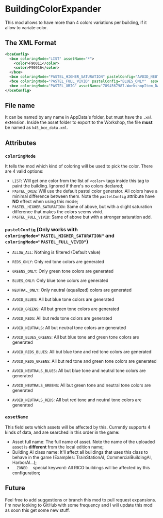 # BuildingColorExpander

This mod allows to have more than 4 colors variations per building, if it allow to variate color.

## The XML Format

```xml
<bceConfig>
  <bce coloringMode="LIST" assetName="*">
    <color>F90011</color>
    <color>F90016</color>
  </bce>
  <bce coloringMode="PASTEL_HIGHER_SATURATION" pastelConfig="AVOID_NEUTRALS_REDS"  assetName="__ZONED__"/>
  <bce coloringMode="PASTEL_FULL_VIVID" pastelConfig="BLUES_ONLY"  assetName="CommercialBuildingAI"/>
  <bce coloringMode="PASTEL_ORIG" assetName="7894567987.WorkshopItem_Data"/>
</bceConfig>
```
## File name

It can be named by any name in AppData's folder, but must have the `.xml` extension.
Inside the asset folder to export to the Workshop, the file **must** be named as `k45_bce_data.xml`.


## Attributes
### `coloringMode`

It tells the mod which kind of coloring will be used to pick the color. There are 4 valid options:
+ `LIST`: Will get one color from the list of `<color>` tags inside this tag to paint the building. Ignored if there's no colors declared;
+ `PASTEL_ORIG`: Will use the default pastel color generator. All colors have a minimal difference between them. Note the `pastelConfig` attribute have **NO** effect when using this mode;
+ `PASTEL_HIGHER_SATURATION`: Same of above, but with a slight saturation difference that makes the colors seems vivid. 
+ `PASTEL_FULL_VIVID`: Same of above but with a stronger saturation add.

### `pastelConfig` (Only works with `coloringMode="PASTEL_HIGHER_SATURATION"` and `coloringMode="PASTEL_FULL_VIVID"`)

+ `ALLOW_ALL`: Nothing is filtered (Default value)

+ `REDS_ONLY`: Only red tone colors are generated
+ `GREENS_ONLY`: Only green tone colors are generated
+ `BLUES_ONLY`: Only blue tone colors are generated
+ `NEUTRAL_ONLY`: Only neutral (equalized) colors are generated

+ `AVOID_BLUES`: All but blue tone colors are generated
+ `AVOID_GREENS`: All but green tone colors are generated
+ `AVOID_REDS`: All but reds tone colors are generated
+ `AVOID_NEUTRALS`: All but neutral tone colors are generated

+ `AVOID_BLUES_GREENS`: All but blue tone and green tone colors are generated
+ `AVOID_REDS_BLUES`: All but blue tone and red tone colors are generated
+ `AVOID_REDS_GREENS`: All but red tone and green tone colors are generated
+ `AVOID_NEUTRALS_BLUES`: All but blue tone and neutral tone colors are generated
+ `AVOID_NEUTRALS_GREENS`: All but green tone and neutral tone colors are generated
+ `AVOID_NEUTRALS_REDS`: All but red tone and neutral tone colors are generated

### `assetName`

This field sets which assets will be affected by this. Currently supports 4 kinds of data, and are searched in this order in the game:

+ Asset full name: The full name of asset. Note the name of the uploaded asset is **different** from the local edition name;
+ Building AI class name: It'll affect all buildings that uses this class to behave in the game (Examples: TrainStationAI, CommercialBuildingAI, HarborAI...);
+ `__ZONED__` special keyword: All RICO buildings will be affected by this configuration; 

## Future

Feel free to add suggestions or branch this mod to pull request expansions. I'm now looking to GitHub with some frequency and I will update this mod as soon this get some new stuff.
